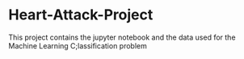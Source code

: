 # Heart-Attack-Project
This project contains the jupyter notebook and the data used for the Machine Learning C;lassification problem
